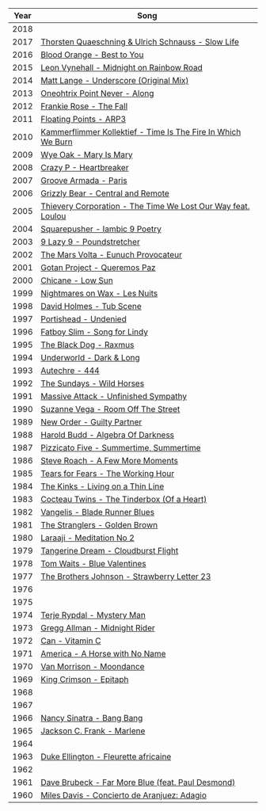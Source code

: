 Year | Song
-----|-----------------------------------
2018 |
2017 | [Thorsten Quaeschning & Ulrich Schnauss - Slow Life][2017]
2016 | [Blood Orange - Best to You][2016]
2015 | [Leon Vynehall - Midnight on Rainbow Road][2015]
2014 | [Matt Lange - Underscore (Original Mix)][2014]
2013 | [Oneohtrix Point Never - Along][2013]
2012 | [Frankie Rose - The Fall][2012]
2011 | [Floating Points - ARP3][2011]
2010 | [Kammerflimmer Kollektief - Time Is The Fire In Which We Burn][2010]
2009 | [Wye Oak - Mary Is Mary][2009]
2008 | [Crazy P - Heartbreaker][2008]
2007 | [Groove Armada - Paris][2007]
2006 | [Grizzly Bear - Central and Remote][2006]
2005 | [Thievery Corporation - The Time We Lost Our Way feat. Loulou][2005]
2004 | [Squarepusher - Iambic 9 Poetry][2004]
2003 | [9 Lazy 9 - Poundstretcher][2003]
2002 | [The Mars Volta - Eunuch Provocateur][2002]
2001 | [Gotan Project - Queremos Paz][2001]
2000 | [Chicane - Low Sun][2000]
1999 | [Nightmares on Wax - Les Nuits][1999]
1998 | [David Holmes - Tub Scene][1998]
1997 | [Portishead - Undenied][1997]
1996 | [Fatboy Slim - Song for Lindy][1996]
1995 | [The Black Dog - Raxmus][1995]
1994 | [Underworld - Dark & Long][1994]
1993 | [Autechre - 444][1993]
1992 | [The Sundays - Wild Horses][1992]
1991 | [Massive Attack - Unfinished Sympathy][1991]
1990 | [Suzanne Vega - Room Off The Street][1990]
1989 | [New Order - Guilty Partner][1989]
1988 | [Harold Budd - Algebra Of Darkness][1988]
1987 | [Pizzicato Five - Summertime, Summertime][1987]
1986 | [Steve Roach - A Few More Moments][1986]
1985 | [Tears for Fears - The Working Hour][1985]
1984 | [The Kinks - Living on a Thin Line][1984]
1983 | [Cocteau Twins - The Tinderbox (Of a Heart)][1983]
1982 | [Vangelis - Blade Runner Blues][1982]
1981 | [The Stranglers - Golden Brown][1981]
1980 | [Laraaji - Meditation No 2][1980]
1979 | [Tangerine Dream - Cloudburst Flight][1979]
1978 | [Tom Waits - Blue Valentines][1978]
1977 | [The Brothers Johnson - Strawberry Letter 23][1977]
1976 |
1975 |
1974 | [Terje Rypdal - Mystery Man][1974]
1973 | [Gregg Allman - Midnight Rider][1973]
1972 | [Can - Vitamin C][1972]
1971 | [America - A Horse with No Name][1971]
1970 | [Van Morrison - Moondance][1970]
1969 | [King Crimson - Epitaph][1969]
1968 |
1967 |
1966 | [Nancy Sinatra - Bang Bang][1966]
1965 | [Jackson C. Frank - Marlene][1965]
1964 |
1963 | [Duke Ellington - Fleurette africaine][1963]
1962 |
1961 | [Dave Brubeck - Far More Blue (feat. Paul Desmond)][1961]
1960 | [Miles Davis - Concierto de Aranjuez: Adagio][1960]

[2017]:https://youtu.be/G9p78nZJ65A
[2016]:https://youtu.be/ACinCwmWalY
[2015]:https://youtu.be/qwspCgEUj64
[2014]:https://youtu.be/WW8le2_xYt8
[2013]:https://redd.it/8hgdhf
[2012]:https://youtu.be/T0n_4ueupVA
[2011]:https://youtu.be/xpgT7e04y_0
[2010]:https://youtu.be/QzIDkweuRyg
[2009]:https://soundcloud.com/wyeoak/mary-is-mary
[2008]:https://youtu.be/-BVkI0X1B0g
[2007]:https://youtu.be/1Gnzk3wAHBE
[2006]:https://youtu.be/beOdeZ5Afiw
[2005]:https://youtu.be/7GIuUNaq5PI
[2004]:https://youtu.be/gYb4waaVJsU
[2003]:https://youtu.be/OMsCQPmHQSo
[2002]:https://youtu.be/0_PfEQVSXVM
[2001]:https://youtu.be/YKVLPM4N1ho
[2000]:https://youtu.be/FSPIVKKRw-8
[1999]:https://youtu.be/SzhcyfZ2z3o
[1998]:https://youtu.be/U_-kOL_M_Ik
[1997]:https://youtu.be/keoFQebHlXI
[1996]:https://youtu.be/K0crcaz4H6U
[1995]:https://youtu.be/4XkEPGb8Gbg
[1994]:https://youtu.be/iFwO99mO3zI
[1993]:https://youtu.be/osqcikqk9hw
[1992]:https://youtu.be/YtZ-r5nR7V0
[1991]:https://youtu.be/VLRa4nvkTy4
[1990]:https://youtu.be/ouDrG7aTNqg
[1989]:https://youtu.be/qogxGA86_WM
[1988]:https://youtu.be/by312WRuwfQ
[1987]:https://redd.it/8dqpoh
[1986]:https://youtu.be/uQBxXu_ra5M
[1985]:https://youtu.be/Zq6oI2TY4w0
[1984]:https://youtu.be/vkt7YHG9Fys
[1983]:https://youtu.be/wz8lOJFIaCE
[1982]:https://youtu.be/KTWywVUF9rI
[1981]:https://youtu.be/mpY3Ji5zBj8
[1980]:https://youtu.be/kEu3vJ3ux0E
[1979]:https://youtu.be/fqSZ8PyBh1k
[1978]:https://youtu.be/3JaCRg4axP4
[1977]:https://youtu.be/MHS1H9uyMlc
[1974]:https://youtu.be/HS8-vs30Fzs
[1973]:https://youtu.be/1gRBbbudRuA
[1972]:https://youtu.be/hSBWYWFmyGQ
[1971]:https://youtu.be/KWkWkKZCnCE
[1970]:https://youtu.be/Ps64o71OmfU
[1969]:https://redd.it/8o1j5i
[1966]:https://youtu.be/OEFa4ztm9P0
[1965]:https://youtu.be/dUxHmnHA6Tc
[1963]:https://youtu.be/XjyzZhTci6U
[1961]:https://youtu.be/mdaLziFxsGs
[1960]:https://youtu.be/T-FeHIYromw
